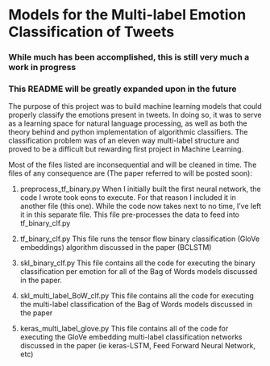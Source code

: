 # Models for the Multi-label Emotion Classification of Tweets

### While much has been accomplished, this is still very much a work in progress
### This README will be greatly expanded upon in the future

The purpose of this project was to build machine learning models that could properly classify the emotions present in tweets. In doing so, it was to serve as a learning space for natural language processing, as well as both the theory behind and python implementation of algorithmic classifiers. The classification problem was of an eleven way multi-label structure and proved to be a difficult but rewarding first project in Machine Learning. 

Most of the files listed are inconsequential and will be cleaned in time. The files of any consequence are (The paper referred to will be posted soon):

1. preprocess_tf_binary.py
When I initially built the first neural network, the code I wrote took eons to execute. For that reason I included it in another file (this one). While the code now takes next to no time, I’ve left it in this separate file. This file pre-processes the data to feed into tf_binary_clf.py

2. tf_binary_clf.py
This file runs the tensor flow binary classification (GloVe embeddings) algorithm discussed  in the paper (BCLSTM)

3. skl_binary_clf.py
This file contains all the code for executing the binary classification per emotion for all of the Bag of Words models discussed in the paper.

4. skl_multi_label_BoW_clf.py
This file contains all the code for executing the multi-label classification of the Bag of Words models discussed in the paper

5. keras_multi_label_glove.py
This file contains all of the code for executing the GloVe embedding multi-label classification networks discussed in the paper (ie keras-LSTM, Feed Forward Neural Network, etc)


